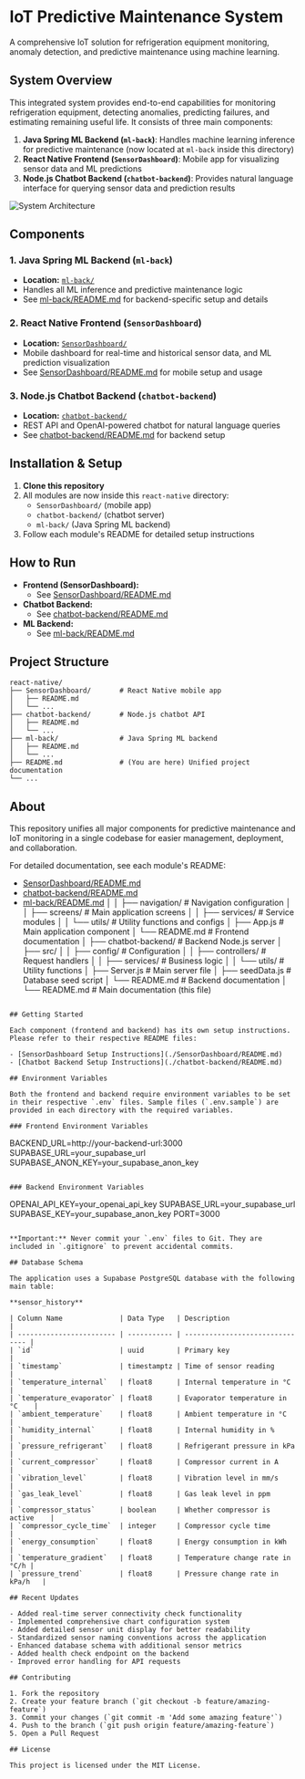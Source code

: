 # IoT Predictive Maintenance System

A comprehensive IoT solution for refrigeration equipment monitoring, anomaly detection, and predictive maintenance using machine learning.

## System Overview

This integrated system provides end-to-end capabilities for monitoring refrigeration equipment, detecting anomalies, predicting failures, and estimating remaining useful life. It consists of three main components:

1. **Java Spring ML Backend (`ml-back`)**: Handles machine learning inference for predictive maintenance (now located at `ml-back` inside this directory)
2. **React Native Frontend (`SensorDashboard`)**: Mobile app for visualizing sensor data and ML predictions
3. **Node.js Chatbot Backend (`chatbot-backend`)**: Provides natural language interface for querying sensor data and prediction results

![System Architecture](https://i.imgur.com/example-architecture.png)

## Components

### 1. Java Spring ML Backend (`ml-back`)

- **Location:** [`ml-back/`](./ml-back/README.md)
- Handles all ML inference and predictive maintenance logic
- See [ml-back/README.md](./ml-back/README.md) for backend-specific setup and details

### 2. React Native Frontend (`SensorDashboard`)

- **Location:** [`SensorDashboard/`](./SensorDashboard/README.md)
- Mobile dashboard for real-time and historical sensor data, and ML prediction visualization
- See [SensorDashboard/README.md](./SensorDashboard/README.md) for mobile setup and usage

### 3. Node.js Chatbot Backend (`chatbot-backend`)

- **Location:** [`chatbot-backend/`](./chatbot-backend/README.md)
- REST API and OpenAI-powered chatbot for natural language queries
- See [chatbot-backend/README.md](./chatbot-backend/README.md) for backend setup

## Installation & Setup

1. **Clone this repository**
2. All modules are now inside this `react-native` directory:
   - `SensorDashboard/` (mobile app)
   - `chatbot-backend/` (chatbot server)
   - `ml-back/` (Java Spring ML backend)
3. Follow each module's README for detailed setup instructions

## How to Run

- **Frontend (SensorDashboard):**
  - See [SensorDashboard/README.md](./SensorDashboard/README.md)
- **Chatbot Backend:**
  - See [chatbot-backend/README.md](./chatbot-backend/README.md)
- **ML Backend:**
  - See [ml-back/README.md](./ml-back/README.md)

## Project Structure

```
react-native/
├── SensorDashboard/       # React Native mobile app
│   ├── README.md
│   └── ...
├── chatbot-backend/       # Node.js chatbot API
│   ├── README.md
│   └── ...
├── ml-back/               # Java Spring ML backend
│   ├── README.md
│   └── ...
├── README.md              # (You are here) Unified project documentation
└── ...
```

## About

This repository unifies all major components for predictive maintenance and IoT monitoring in a single codebase for easier management, deployment, and collaboration.

For detailed documentation, see each module's README:
- [SensorDashboard/README.md](./SensorDashboard/README.md)
- [chatbot-backend/README.md](./chatbot-backend/README.md)
- [ml-back/README.md](./ml-back/README.md)
│   │   ├── navigation/        # Navigation configuration
│   │   ├── screens/           # Main application screens
│   │   ├── services/          # Service modules
│   │   └── utils/             # Utility functions and configs
│   ├── App.js                 # Main application component
│   └── README.md              # Frontend documentation
│
├── chatbot-backend/           # Backend Node.js server
│   ├── src/
│   │   ├── config/            # Configuration
│   │   ├── controllers/       # Request handlers
│   │   ├── services/          # Business logic
│   │   └── utils/             # Utility functions
│   ├── Server.js              # Main server file
│   ├── seedData.js            # Database seed script
│   └── README.md              # Backend documentation
│
└── README.md                  # Main documentation (this file)
```

## Getting Started

Each component (frontend and backend) has its own setup instructions. Please refer to their respective README files:

- [SensorDashboard Setup Instructions](./SensorDashboard/README.md)
- [Chatbot Backend Setup Instructions](./chatbot-backend/README.md)

## Environment Variables

Both the frontend and backend require environment variables to be set in their respective `.env` files. Sample files (`.env.sample`) are provided in each directory with the required variables.

### Frontend Environment Variables

```
BACKEND_URL=http://your-backend-url:3000
SUPABASE_URL=your_supabase_url
SUPABASE_ANON_KEY=your_supabase_anon_key
```

### Backend Environment Variables

```
OPENAI_API_KEY=your_openai_api_key
SUPABASE_URL=your_supabase_url
SUPABASE_KEY=your_supabase_anon_key
PORT=3000
```

**Important:** Never commit your `.env` files to Git. They are included in `.gitignore` to prevent accidental commits.

## Database Schema

The application uses a Supabase PostgreSQL database with the following main table:

**sensor_history**

| Column Name              | Data Type   | Description                     |
| ------------------------ | ----------- | ------------------------------- |
| `id`                     | uuid        | Primary key                     |
| `timestamp`              | timestamptz | Time of sensor reading          |
| `temperature_internal`   | float8      | Internal temperature in °C      |
| `temperature_evaporator` | float8      | Evaporator temperature in °C    |
| `ambient_temperature`    | float8      | Ambient temperature in °C       |
| `humidity_internal`      | float8      | Internal humidity in %          |
| `pressure_refrigerant`   | float8      | Refrigerant pressure in kPa     |
| `current_compressor`     | float8      | Compressor current in A         |
| `vibration_level`        | float8      | Vibration level in mm/s         |
| `gas_leak_level`         | float8      | Gas leak level in ppm           |
| `compressor_status`      | boolean     | Whether compressor is active    |
| `compressor_cycle_time`  | integer     | Compressor cycle time           |
| `energy_consumption`     | float8      | Energy consumption in kWh       |
| `temperature_gradient`   | float8      | Temperature change rate in °C/h |
| `pressure_trend`         | float8      | Pressure change rate in kPa/h   |

## Recent Updates

- Added real-time server connectivity check functionality
- Implemented comprehensive chart configuration system
- Added detailed sensor unit display for better readability
- Standardized sensor naming conventions across the application
- Enhanced database schema with additional sensor metrics
- Added health check endpoint on the backend
- Improved error handling for API requests

## Contributing

1. Fork the repository
2. Create your feature branch (`git checkout -b feature/amazing-feature`)
3. Commit your changes (`git commit -m 'Add some amazing feature'`)
4. Push to the branch (`git push origin feature/amazing-feature`)
5. Open a Pull Request

## License

This project is licensed under the MIT License.
